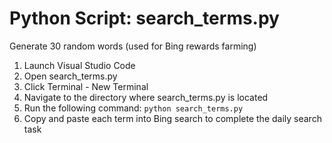 # Python Script: search_terms.py
Generate 30 random words (used for Bing rewards farming)

1. Launch Visual Studio Code
2. Open search_terms.py
3. Click Terminal - New Terminal
4. Navigate to the directory where search_terms.py is located
5. Run the following command: `python search_terms.py`
6. Copy and paste each term into Bing search to complete the daily search task
